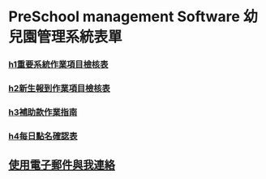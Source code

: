 # PreSchool management Software 幼兒園管理系統表單
### [h1重要系統作業項目檢核表](http://pssw.azurewebsites.net/html/h1.pdf)
### [h2新生報到作業項目檢核表](http://pssw.azurewebsites.net/html/h2.pdf)
### [h3補助款作業指南](http://pssw.azurewebsites.net/html/h3.pdf)
### [h4每日點名確認表](http://pssw.azurewebsites.net/html/h4.pdf)
## [使用電子郵件與我連絡](mailto://chenlidu@so-net.net.tw)

